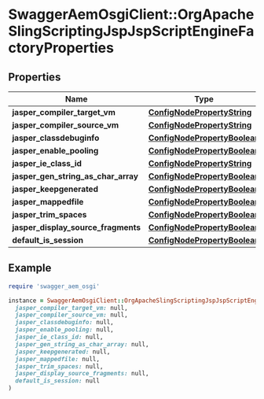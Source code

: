 # SwaggerAemOsgiClient::OrgApacheSlingScriptingJspJspScriptEngineFactoryProperties

## Properties

| Name | Type | Description | Notes |
| ---- | ---- | ----------- | ----- |
| **jasper_compiler_target_vm** | [**ConfigNodePropertyString**](ConfigNodePropertyString.md) |  | [optional] |
| **jasper_compiler_source_vm** | [**ConfigNodePropertyString**](ConfigNodePropertyString.md) |  | [optional] |
| **jasper_classdebuginfo** | [**ConfigNodePropertyBoolean**](ConfigNodePropertyBoolean.md) |  | [optional] |
| **jasper_enable_pooling** | [**ConfigNodePropertyBoolean**](ConfigNodePropertyBoolean.md) |  | [optional] |
| **jasper_ie_class_id** | [**ConfigNodePropertyString**](ConfigNodePropertyString.md) |  | [optional] |
| **jasper_gen_string_as_char_array** | [**ConfigNodePropertyBoolean**](ConfigNodePropertyBoolean.md) |  | [optional] |
| **jasper_keepgenerated** | [**ConfigNodePropertyBoolean**](ConfigNodePropertyBoolean.md) |  | [optional] |
| **jasper_mappedfile** | [**ConfigNodePropertyBoolean**](ConfigNodePropertyBoolean.md) |  | [optional] |
| **jasper_trim_spaces** | [**ConfigNodePropertyBoolean**](ConfigNodePropertyBoolean.md) |  | [optional] |
| **jasper_display_source_fragments** | [**ConfigNodePropertyBoolean**](ConfigNodePropertyBoolean.md) |  | [optional] |
| **default_is_session** | [**ConfigNodePropertyBoolean**](ConfigNodePropertyBoolean.md) |  | [optional] |

## Example

```ruby
require 'swagger_aem_osgi'

instance = SwaggerAemOsgiClient::OrgApacheSlingScriptingJspJspScriptEngineFactoryProperties.new(
  jasper_compiler_target_vm: null,
  jasper_compiler_source_vm: null,
  jasper_classdebuginfo: null,
  jasper_enable_pooling: null,
  jasper_ie_class_id: null,
  jasper_gen_string_as_char_array: null,
  jasper_keepgenerated: null,
  jasper_mappedfile: null,
  jasper_trim_spaces: null,
  jasper_display_source_fragments: null,
  default_is_session: null
)
```

